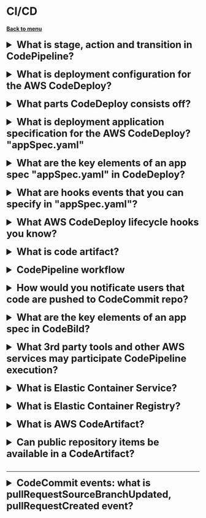<h1>CI/CD</h1> 
<h4> 

[Back to menu](..%2F..%2FMenu.md)

</h4>


[//]: # (What is CI? What is CD "delivery"? What is CD "deployment"?)

<details>
    <summary style="font-size: 25px;">
        <b>
           What is stage, action and transition in CodePipeline?
        </b>
    </summary>
<br>

- **Pipeline:** is how software changes go through a release process

- **Stage:** A stage is a logical unit you can use to isolate an environment

- **Action:** An action is a set of operations performed on application code
and configured so that the actions run in the pipeline at a specified point. 

- **Transition:** Transitions are links between pipeline stages 
that can be disabled or enabled. They are enabled by default. 

https://docs.aws.amazon.com/codepipeline/latest/userguide/concepts.html

</details>
<br>

[//]: # ( What is deployment configuration for the AWS CodeDeploy?)

<details>
    <summary style="font-size: 25px;">
        <b>
             What is deployment configuration for the AWS CodeDeploy?
        </b>
    </summary>
<br>

In AWS CodeDeploy,
a deployment configuration is a set of rules and success and 
failure conditions used during a deployment.

The predefined deployment configurations for an EC2/on-premises compute platform are:

**In-place**: In this type of deployment, the application on each 
instance in the deployment group is stopped,
the latest application revision is installed, 
and the new version of the application is started and validated. 

You can use a load balancer so that each instance is deregistered 
during its deployment and then restored to service after the deployment is complete.

**Canary**: A small percentage of traffic is shifted to the new version, 
followed by a waiting period. 
If everything goes well, the remaining traffic is shifted.

![img](https://miro.medium.com/v2/resize:fit:661/0*QMwOW8NdTyoPYCnD.png)

**Linear**: Traffic is shifted in equal increments with
an equal wait time between each shift.

![img](https://miro.medium.com/v2/resize:fit:908/1*jxIc5j7KpUAlRaFGSqqywA.png)

**All-at-once**: Attempts to deploy an application revision to as
many instances as possible at once. 
The status of the overall deployment is displayed as Succeeded 
if the application revision is deployed to one or more of the instances. 
The status of the overall deployment is displayed as Failed 
if the application revision is not deployed to any of the instance

</details>
<br>

[//]: # (What parts CodeDeploy consists off?)

<details>
    <summary style="font-size: 25px;">
        <b>
             What parts CodeDeploy consists off?
        </b>
    </summary>
<br>

- Code Commit - source and version control
- Code Build - automated build
- Code Deploy - automated deployment to Ec2, on-premise, lambda
- Code Pipeline - manages the workflow

</details>
<br>

[//]: # (What is deployment application specification for the AWS CodeDeploy? AppSpec) 

<details>
    <summary style="font-size: 25px;">
        <b>
            What is deployment application specification for the AWS CodeDeploy? "appSpec.yaml"
        </b>
    </summary>
<br>

The application specification file, or appSpec.yaml, 
is a **YAML or JSON-formatted file** used by AWS CodeDeploy to manage a deployment. 

It’s designed to manage deployments through a series of hooks, or events, 
defined in the Hooks section of the file.

For an **EC2/On-Premises** compute platform, 
the **appSpec.yaml** file must be placed in the root 
of the directory structure 
of an application’s source code. 
It is used by CodeDeploy to determine what to install onto your 
instances from your application revision in Amazon S3 or GitHub, 
and which lifecycle event hooks to run in response to deployment lifecycle events.

</details>
<br>

[//]: # (What are the key elements of an app spec "appSpec.yaml" in CodeDeploy?)

<details>
    <summary style="font-size: 25px;">
        <b>
           What are the key elements of an app spec "appSpec.yaml" in CodeDeploy?
        </b>
    </summary>
<br>

    version: reserved for future use
    os: OS version
    files: config files and packages
    permissions: 
    hooks: LiceCycle event hooks

![img](../img/ExampleOfAppSpecFile.png)

</details>
<br>

[//]: # (What are hooks events that you can specify in "appSpec.yaml"?)

<details>
    <summary style="font-size: 25px;">
        <b>
           What are hooks events that you can specify in "appSpec.yaml"?
        </b>
    </summary>
<br>

This is special events that can be specified while code deploys.

They can be separated in 3 phases: 
- De-register instances from Load Balancer
- Application deployment phase
  - Application Stop
  - Download Bundle
  - Before/IN/After install steps
  - App start
  - Validate Service
- Re-register load balancer

</details>
<br>

[//]: # (What AWS CodeDeploy lifecycle hooks you know?)

<details>
    <summary style="font-size: 25px;">
        <b>
           What AWS CodeDeploy lifecycle hooks you know?
        </b>
    </summary>
<br>

- ApplicationStop
- BeforeInstall
- AfterInstall
- ApplicationStart
- ValidateService

</details>
<br>

[//]: # (What is code artifact?)

<details>
    <summary style="font-size: 25px;">
        <b>
           What is code artifact?
        </b>
    </summary>
<br>

Artifact repo makes easy for devs to find software packages

</details>
<br>

[//]: # (CodePipeline workflow?)

<details>
    <summary style="font-size: 25px;">
        <b>
           CodePipeline workflow
        </b>
    </summary>
<br>

- CodePipeline — begins when there is a change detected in code
- CodeCommit — new source code appears in the CodeCommit
- CodeBuild — immediately compiles source code, runs tests 
- CodeDeploy — newly build app is deployed into env

</details>
<br>

[//]: # (How would you notificate users that code are pushed to CodeCommit repo?)

<details>
    <summary style="font-size: 25px;">
        <b>
           How would you notificate users that code are pushed to CodeCommit repo?
        </b>
    </summary>
<br>

You can set up notification rules for a repository so that repository users 
receive emails about the repository event types you specify. 
Notifications are sent when events match the notification rule settings. 
You can create an Amazon SNS topic to use for notifications 
or use an existing one in your AWS account. 
You can use the CodeCommit console and the AWS CLI to configure 
notification rules.

**Amazon SES is not a valid target for CloudWatch Events**

</details>
<br>

[//]: # (What are the key elements of a build spec in CodeBuild?)

<details>
    <summary style="font-size: 25px;">
        <b>
           What are the key elements of an app spec in CodeBild?
        </b>
    </summary>
<br>

    version: 0.2
    phases:
      build:
    artifacts:
      files:

</details>
<br>

[//]: # (What 3rd party tools and other AWS services may participate CodePipeline execution?)

<details>
    <summary style="font-size: 25px;">
        <b>
           What 3rd party tools and other AWS services may participate CodePipeline execution?
        </b>
    </summary>
<br>

- AWS CodeCommit
- Amazon S3
- AWS CodeBuild
- AWS CodeDeploy
- AWS Elastic Beanstalk
- AWS CloudFormation
- AWS OpsWorks
- Amazon ECS
- AWS Lambda

</details>
<br>

[//]: # (What is Elastic Container Service?)

<details>
    <summary style="font-size: 25px;">
        <b>
           What is Elastic Container Service?
        </b>
    </summary>
<br>

- Similar to virtual machine
- standardized unit
- created using independent stateless components

pluses:
- highly scalable
- fault tolerant
- easy to update

- will run your counterfeiters on clusters of virtual EC2
- can use Fargate for serverless containers
- you can manage EC2 containers

</details>
<br>

[//]: # (What is Elastic Container Registry?)

<details>
    <summary style="font-size: 25px;">
        <b>
           What is Elastic Container Registry?
        </b>
    </summary>
<br>

This is where you can store your container images.
Docker or Windows Container.

</details>
<br>

[//]: # (What is AWS CodeArtifact?)

<details>
    <summary style="font-size: 25px;">
        <b>
           What is AWS CodeArtifact?
        </b>
    </summary>
<br>

AWS CodeArtifact is an artifact repository service that makes 
it easy for organizations to securely store, publish, and share 
software packages used in their software development process

</details>
<br>

[//]: # (Can public repository items be available in a CodeArtifact?)

<details>
    <summary style="font-size: 25px;">
        <b>
           Can public repository items be available in a CodeArtifact?
        </b>
    </summary>
<br>

You can add a connection between a CodeArtifact repository and an external, 
public repository, 
so that when developers request a package from the CodeArtifact repository
that's not already present in the repository, 
the package can be fetched from the external connection. 
This makes it possible to consume open-source dependencies 
used by your application.

</details>
<br>

---

[//]: # (CodeCommit events: what is pullRequestSourceBranchUpdated, pullRequestCreated event?)

<details>
    <summary style="font-size: 25px;">
        <b>
           CodeCommit events: what is pullRequestSourceBranchUpdated, pullRequestCreated event?
        </b>
    </summary>
<br>

pullRequestSourceBranchUpdated: Event when user updated the source branch for a pull request.

https://docs.aws.amazon.com/codecommit/latest/userguide/monitoring-events.html#pullRequestSourceBranchUpdated

pullRequestCreated: pull request was created

https://docs.aws.amazon.com/codecommit/latest/userguide/monitoring-events.html#pullRequestCreated

</details>
<br>
